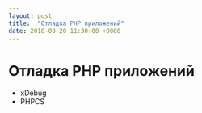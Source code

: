 ```yaml
---
layout: post
title:  "Отладка PHP приложений"
date: 2018-08-20 11:30:00 +0800
---
```


# Отладка PHP приложений

- xDebug
- PHPCS
